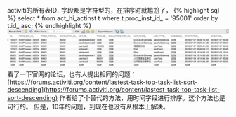 activiti的所有表ID_ 字段都是字符型的，在排序时就尴尬了，
{% highlight sql %}
select * from act_hi_actinst t where t.proc_inst_id_ = '95001' order by t.id_ asc;
{% endhighlight %}
![img](../image/image2016070801.png)
看了一下官网的论坛，也有人提出相同的问题：
[https://forums.activiti.org/content/lastest-task-top-task-list-sort-descending](https://forums.activiti.org/content/lastest-task-top-task-list-sort-descending)
作者给了个替代的方法，用时间字段进行排序。这个方法也是可行的。
但是，10年的问题，到现在也没有从根本上解决。
